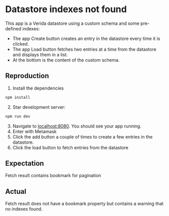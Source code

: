 # Datastore indexes not found
This app is a Verida datastore using a custom schema and some pre-defined indexes:
* The app Create button creates an entry in the datastore every time it is clicked.
* The app Load button fetches two entries at a time from the datastore and displays them in a list.
* At the bottom is the content of the custom schema.

## Reproduction
1. Install the dependencies
```bash
npm install
```
2. Star development server:
```bash
npm run dev
```
3. Navigate to [localhost:8080](http://localhost:8080). You should see your app running. 
4. Enter with Metamask
5. Click the add button a couple of times to create a few entries in the datastore.
6. Click the load button to fetch entries from the datastore

## Expectation
Fetch result contains bookmark for pagination

## Actual
Fetch result does not have a bookmark property but contains a warning that no indexes found.